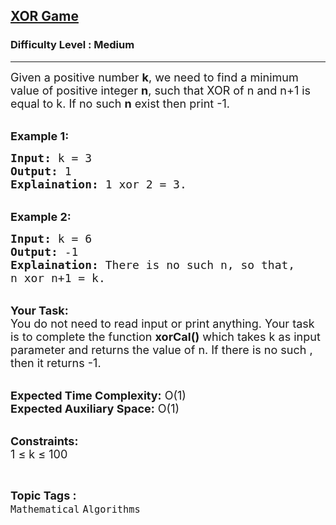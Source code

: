 <h2><a href="https://practice.geeksforgeeks.org/problems/xor-game2143/1?page=3&difficulty[]=1&status[]=unsolved&category[]=Mathematical&sortBy=submissions">XOR Game</a></h2><h3>Difficulty Level : Medium</h3><hr><div class="problems_problem_content__Xm_eO"><p><span style="font-size:18px">Given a positive number <strong>k</strong>, we need to find a minimum value of&nbsp;positive integer <strong>n</strong>, such that XOR of n and n+1 is equal to k. If no such <strong>n</strong> exist then print -1.</span></p>

<p><br>
<strong><span style="font-size:18px">Example 1:</span></strong></p>

<pre><span style="font-size:18px"><strong>Input:</strong> k = 3
<strong>Output:</strong> 1
<strong>Explaination:</strong> 1 xor 2 = 3.</span></pre>

<p><br>
<strong><span style="font-size:18px">Example 2:</span></strong></p>

<pre><span style="font-size:18px"><strong>Input:</strong> k = 6
<strong>Output:</strong> -1
<strong>Explaination:</strong> There is no such n, so that, 
n xor n+1 = k.</span></pre>

<p><br>
<span style="font-size:18px"><strong>Your Task:</strong><br>
You do not need to read input or print anything. Your task is to complete the function <strong>xorCal()</strong> which takes k as input parameter and returns the value of n. If there is no such , then it returns -1.</span></p>

<p><br>
<span style="font-size:18px"><strong>Expected Time Complexity:</strong> O(1)<br>
<strong>Expected Auxiliary Space:</strong> O(1)</span></p>

<p><br>
<span style="font-size:18px"><strong>Constraints:</strong><br>
1 ≤ k ≤ 100</span></p>
</div><br><p><span style=font-size:18px><strong>Topic Tags : </strong><br><code>Mathematical</code>&nbsp;<code>Algorithms</code>&nbsp;